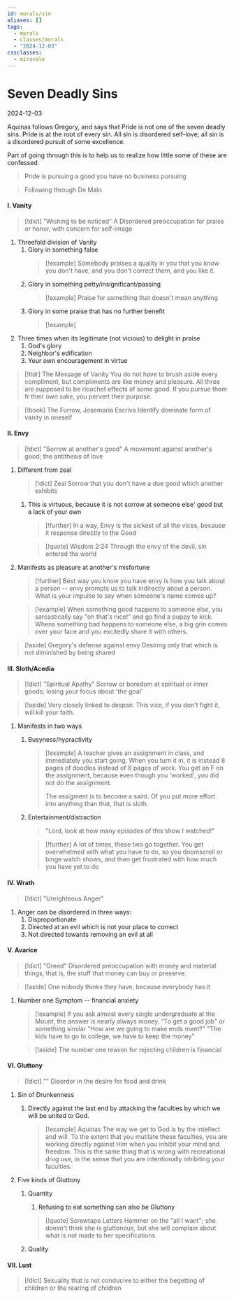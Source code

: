 ```yaml
---
id: morals/sin
aliases: []
tags:
  - morals
  - classes/morals
  - "2024-12-03"
cssclasses:
  - miravale
---
```


# Seven Deadly Sins
2024-12-03

Aquinas follows Gregory, and says that Pride is not one of the seven deadly
sins. Pride is at the root of every sin. All sin is disordered self-love; all
sin is a disordered pursuit of some excellence.

Part of going through this is to help us to realize how little some of these are
confessed.

> Pride is pursuing a good you have no business pursuing

> Following through De Malo

#### I. Vanity
> [!dict] "Wishing to be noticed"
> A Disordered preoccupation for praise or honor, with concern for self-image

1. Threefold division of Vanity
    1. Glory in something false
        > [!example]
        > Somebody praises a quality in you that you know you don't have, and you don't correct them, and you like it.
    2. Glory in something petty/insignificant/passing
        > [!example]
        > Praise for something that doesn't mean anything
    3. Glory in some praise that has no further benefit
        > [!example]
        > 
2. Three times when its legitimate (not vicious) to delight in praise
    1. God's glory
    2. Neighbor's edification
    3. Your own encouragement in virtue

> [!tldr] The Message of Vanity
> You do not have to brush aside every compliment, but compliments are like money
> and pleasure. All three are supposed to be ricochet effects of some good. If you
> pursue them fr their own sake, you pervert their purpose.

> [!book] The Furrow, Josemaria Escriva
> Identify dominate form of vanity in oneself

#### II. Envy
> [!dict] "Sorrow at another's good"
> A movement against another's good; the antithesis of love
1. Different from zeal
    > [!dict] Zeal
    > Sorrow that you don't have a due good which another exhibits
    1. This is virtuous, because it is not sorrow at someone else' good but a
       lack of your own
       > [!further]
       > In a way, Envy is the sickest of all the vices, because it response directly to the Good
       
       > [!quote] Wisdom 2:24
       > Through the envy of the devil, sin entered the world


2. Manifests as pleasure at another's misfortune
    > [!further]
    > Best way you know you have envy is how you talk about a person -- envy prompts us to talk indirectly about a person. What is your impulse to say when someone's name comes up?

    > [!example]
    > When something good happens to someone else, you sarcastically say "oh that's nice!" and go find a puppy to kick. Whens something bad happens to someone else, a big grin comes over your face and you excitedly share it with others.


> [!aside] Gregory's defense against envy
> Desiring only that which is not diminished by being shared

#### III. Sloth/Acedia
> [!dict] "Spiritual Apathy"
> Sorrow or boredom at spiritual or inner goods; losing your focus about 'the goal'

> [!aside]
> Very closely linked to despair. This vice, if you don't fight it, will kill
your faith.

1. Manifests in two ways
    1. Busyness/hypractivity 
        > [!example]
        > A teacher gives an assignment in class, and immediately you start going. When you turn it in, it is instead 8 pages of doodles instead of 8 pages of work. You get an F on the assignment, because even though you 'worked', you did not do the assignment.
        >
        > The assigment is to become a saint. Of you put more effort into anything than that, that is sloth.
    2. Entertainment/distraction
        > "Lord, look at how many episodes of this show I watched!"


        > [!further]
        > A lot of times, these two go together. You get overwhelmed with what you have to do, so you doomscroll or binge watch shows, and then get frustrated with how much you have yet to do

#### IV. Wrath
> [!dict] "Unrighteous Anger"

1. Anger can be disordered in three ways:
    1. Disproportionate 
    2. Directed at an evil which is not your place to correct
    3. Not directed towards removing an evil at all

#### V. Avarice
> [!dict] "Greed"
> Disordered preoccupation with money and material things, that is, the stuff that money can buy or preserve.

> [!aside] 
> One nobody thinks they have, because everybody has it

1. Number one Symptom -- financial anxiety

    > [!example]
    > If you ask almost every single undergraduate at the Mount, the answer is nearly always money. "To get a good job" or something similar
    > "How are we going to make ends meet?" "The kids have to go to college, we have to keep the money"

    > [!aside] 
    > The number one reason for rejecting children is financial

#### VI. Gluttony 
> [!dict] ""
> Disorder in the desire for food and drink

1. Sin of Drunkenness 
    1. Directly against the last end by attacking the faculties by which we will
       be united to God.
        > [!example] Aquinas
        > The way we get to God is by the intellect and will. To the extent that you mutilate these faculties, you are working directly against Him when you inhibit your mind and freedom. This is the same thing that is wrong with recreational drug use, in the sense that you are intentionally inhibiting your faculties. 

2. Five kinds of Gluttony
    1. Quantity
        1. Refusing to eat something can also be Gluttony
    
        > [!quote] Screwtape Letters
        > Hammer on the "all I want"; she doesn't think she is gluttonous, but she will complain about what is not made to her specifications.

    2. Quality

#### VII. Lust
> [!dict] 
> Sexuality that is not conducive to either the begetting of children or the rearing of children











